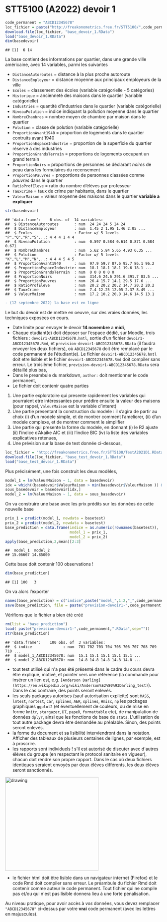 STT5100 (A2022) devoir 1
================

``` r
code_permanent = "ABCD12345678"
loc_fichier = paste("http://freakonometrics.free.fr/STT5100/",code_permanent,"-A2021D1.RData",sep="")
download.file(loc_fichier, "base_devoir_1.RData")
load("base_devoir_1.RData")
dim(basedevoir)
```

    ## [1]  6 14

La base contient des informations par quartier, dans une grande ville
américaine, avec 14 variables, parmi les suivantes

-   `DistanceAutoroutes` = distance à la plus proche autoroute
-   `DistanceEmployeur` = distance moyenne aux principaux employeurs de
    la ville
-   `Ecoles` = classement des écoles (variable catégorielle - 5
    catégories)
-   `Historique` = ancienneté des maisons dans le quartier (variable
    catégorielle)
-   `Industries` = quantité d’industries dans le quartier (variable
    catégorielle)
-   `NiveauPolution` = indice indiquant la pollution moyenne dans le
    quartier
-   `NombreChambres` = nombre moyen de chambre par maison dans le
    quartier
-   `Polution` = classe de polution (variable catégorielle)
-   `ProportionAvant1940` = proportion de logements dans le quartier
    contruits avant 1940
-   `ProportionEspaceIndustrie` = proportion de la superficie du
    quartier réservé à des industries
-   `ProportionGrandsTerrain` = proportions de logements occupant un
    grand terrain
-   `ProportionNoirs` = proportions de personnes se déclarant *noires*
    de peau dans les formulaires du recensement
-   `ProportionPauvres` = proportions de personnes classées comme
    *pauvres* dans le quartier
-   `RatioProfEleve` = ratio du nombre d’élèves par professeur
-   `TauxCrime` = taux de crime par habitants, dans le quartier
-   `ValeurMaison` = valeur moyenne des maisons dans le quartier
    **variable a expliquer**

``` r
str(basedevoir)
```

    ## 'data.frame':    6 obs. of  14 variables:
    ##  $ DistanceAutoroutes       : num  24 24 24 5 24 24
    ##  $ DistanceEmployeur        : num  1.45 2 1.95 1.46 2.05 ...
    ##  $ Ecoles                   : Factor w/ 5 levels "P","Q","R","S",..: 4 4 4 1 4 4
    ##  $ NiveauPolution           : num  0.597 0.584 0.614 0.871 0.584 0.671
    ##  $ NombreChambres           : num  5.62 5.84 5.65 4.93 6.35 ...
    ##  $ Polution                 : Factor w/ 5 levels "K","L","M","N",..: 4 4 4 5 4 5
    ##  $ ProportionAvant1940      : num  97.9 59.7 87.6 95.7 86.1 96.2
    ##  $ ProportionEspaceIndustrie: num  18.1 18.1 18.1 19.6 18.1 ...
    ##  $ ProportionGrandsTerrain  : num  0 0 0 0 0 0
    ##  $ ProportionNoirs          : num  314.6 24.6 291.6 391.7 83.5 ...
    ##  $ ProportionPauvres        : num  26.4 15.7 14.1 29.5 17.6 ...
    ##  $ RatioProfEleve           : num  20.2 20.2 20.2 14.7 20.2 20.2
    ##  $ TauxCrime                : num  7.4 12.25 12.05 2.37 8.49 ...
    ##  $ ValeurMaison             : num  17.2 10.2 20.8 14.6 14.5 13.1

``` diff
- (12 septembre 2022) la base est en ligne
```

Le but du devoir est de mettre en oeuvre, sur des vraies données, les
techniques exposées en cours.

*   Date limite pour envoyer le devoir **14 novembre** a **midi**,
*   Chaque etudiant(e) doit déposer sur l’espace dédié, sur Moodle,
    trois fichiers : `devoir1-ABCD12345678.hmtl`, sortie d’un fichier
    `devoir1-ABCD12345678.Rmd`, et `prevision-devoir1-ABCD12345678.RData` (il faudra envoyer les deux fichiers), où
    `ABCD12345678` doit être remplacé par le code permanent de
    l’étudiant(e). Le fichier `devoir1-ABCD12345678.hmtl` doit etre
    lisible et le fichier `devoir1-ABCD12345678.Rmd` doit compiler sans
    erreur. Le troisième fichier, `prevision-devoir1-ABCD12345678.RData`
    sera détaillé plus bas,
*   Dans le preambule du markdown, `author:` doit mentionner le code
    permanent,
*  Le fichier doit contenir quatre parties

1.  Une partie exploratoire qui presente rapidement les variables qui
    pourraient etre intéressantes pour prédire ensuite la valeur des
    maisons (pour rappel, `ValeurMaison` est la variable d’interet)
2.  Une partie presentant la construction du modele : il s’agira de
    partir au choix (i) d’un modele simple, et de montrer comment
    l’ameliorer, (ii) d’un modele complexe, et de montrer comment le
    simplifier
3.  Une partie qui presente la forme du modele, en donnant (i) le R2
    ajuste (ii) l’indice d’Akaike AIC et (iii) l’indice BIC (iv) la
    liste des variables explicatives retenues,
4.  Une prévision sur la base de test donnée ci-dessous,

``` r
loc_fichier = "http://freakonometrics.free.fr/STT5100/TestA2021D1.RData"
download.file(loc_fichier, "base_test_devoir_1.RData")
load("base_test_devoir_1.RData")
```

Plus précisément, une fois construit les deux modèles,

``` r
model_1 = lm(ValeurMaison ~ 1, data = basedevoir)
idx = which((basedevoir$ValeurMaison > min(basedevoir$ValeurMaison )) & (basedevoir$ValeurMaison < max(basedevoir$ValeurMaison )))
sous_basedevoir = basedevoir[idx,]
model_2 = lm(ValeurMaison ~ 1, data = sous_basedevoir)
```

On va construire une base avec les prix prédits sur les données de cette
nouvelle base

``` r
prix_1 = predict(model_1, newdata = basetest)
prix_2 = predict(model_2, newdata = basetest)
base_prediction = data.frame(indice = as.numeric(rownames(basetest)),
                             model_1 = prix_1,
                             model_2 = prix_2)
apply(base_prediction,2,mean)[2:3]
```

    ##  model_1  model_2 
    ## 15.06667 14.85000

Cette base doit contenir 100 observations !

``` r
dim(base_prediction)
```

    ## [1] 100   3

On va alors l’exporter

``` r
names(base_prediction) = c("indice",paste("model_",1:2,"_",code_permanent,sep=""))
save(base_prediction, file = paste("prevision-devoir1-",code_permanent,".RData",sep=""))
```

Vérifions que le fichier a bien été créé

``` r
rm(list = "base_prediction")
load( paste("prevision-devoir1-",code_permanent,".RData",sep=""))
str(base_prediction)
```

    ## 'data.frame':	100 obs. of  3 variables:
    ##  $ indice              : num  701 702 703 704 705 706 707 708 709 710 ...
    ##  $ model_1_ABCD12345678: num  15.1 15.1 15.1 15.1 15.1 ...
    ##  $ model_2_ABCD12345678: num  14.8 14.8 14.8 14.8 14.8 ...

* tout test utilisé qui n'a pas été présenté dans le cadre du cours devra être expliqué, motivé, et pointer vers une référence (la commande pour insérer un lien est, e.g. `[Anderson Darling](https://en.wikipedia.org/wiki/Anderson%E2%80%93Darling_test)`). Dans le cas contraire, des points seront enlevés.
* les seuls packages autorises (sauf autorisation explicite) sont `MASS`, `lmtest`, `nortest`, `car`, `splines`, `AER`, `splines`, `Hmisc`, `np` les packages graphiques `ggplot2` (et éventuellement de couleurs, ou de mise en forme `knitr`, `stargazer`, `DT`, `papeR`, `formattable` etc), de manipulation de données `dplyr`, ainsi que les fonctions de base de `stats`. L'utilisation de tout autre package devra être demandée au préalable. Sinon, des points seront enlevés.
* la forme du document et sa lisibilité interviendront dans la notation. Afficher des tableaux de plusieurs centaines de lignes, par exemple, est à proscrire.
* les rapports sont individuels ! s'il est autorisé de discuter avec d'autres élèves du groupe (en respectant le protocol sanitaire en vigueur), chacun doit rendre son propre rapport. Dans le cas où deux fichiers identiques seraient envoyés par deux élèves différents, les deux élèves seront sanctionnés.

<img src="https://github.com/freakonometrics/STT5100/blob/master/archives/A2018/obviously.png" alt="drawing" width="300" align=right/>

* le fichier html doit être lisible dans un navigateur internet (Firefox) et le code Rmd doit compiler sans erreur. Le préambule du fichier Rmd doit contenir comme auteur le code permanent. Tout fichier qui ne compile pas et/ou qui n'est pas lisible donnera lieu à une forte pénalisation.

Au niveau pratique, pour avoir accès à _vos_ données, vous devez remplacer `"ABCD12345678"` ci-dessus par votre **vrai** code permanent (avec les lettres en majuscules).
